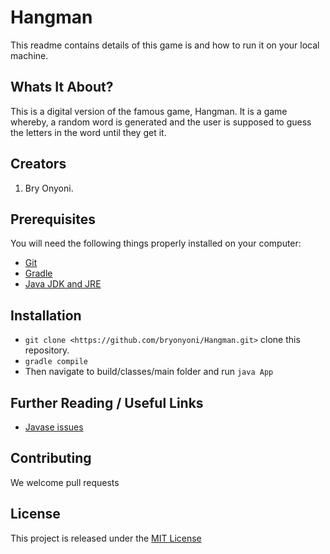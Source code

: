 # Hangman

This readme contains details of this game is and how to run it on your local machine.

## Whats It About?

This is a digital version of the famous game, Hangman. It is a game whereby, a random word is generated and the user is supposed to guess the letters in the word until they get it.

## Creators

1. Bry Onyoni.

## Prerequisites

You will need the following things properly installed on your computer:

* [Git](https://git-scm.com/)
* [Gradle](https://gradle.org/install)
* [Java JDK and JRE](https://www3.ntu.edu.sg/home/ehchua/programming/howto/JDK_Howto.html)

## Installation

* `git clone <https://github.com/bryonyoni/Hangman.git>` clone this repository.
* `gradle compile`
* Then navigate to build/classes/main folder and run `java App`

## Further Reading / Useful Links

* [Javase issues](http://www.oracle.com/technetwork/java/javase/8-known-issues-2157115.html)

## Contributing

We welcome pull requests

## License

This project is released under the [MIT License](./LICENSE.md)
